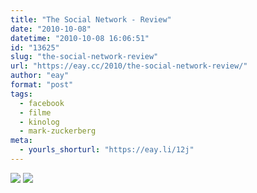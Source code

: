 ```yaml
---
title: "The Social Network - Review"
date: "2010-10-08"
datetime: "2010-10-08 16:06:51"
id: "13625"
slug: "the-social-network-review"
url: "https://eay.cc/2010/the-social-network-review/"
author: "eay"
format: "post"
tags:
  - facebook
  - filme
  - kinolog
  - mark-zuckerberg
meta:
  - yourls_shorturl: "https://eay.li/12j"
---
```


![](https://eay.cc/uploads/2010/thesocialnetwork1.jpg) [![](https://eay.cc/uploads/2010/thesocialnetwork2.gif)](http://www.facebook.com/stefangrund)
